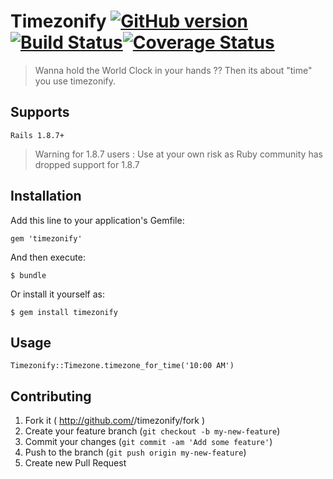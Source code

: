 # Timezonify    [![GitHub version](https://badge.fury.io/gh/gemathon-warriors%2Fzonify.png)](http://badge.fury.io/gh/gemathon-warriors%2Fzonify)[![Build Status](https://travis-ci.org/gemathon-warriors/zonify.png?branch=master)](https://travis-ci.org/gemathon-warriors/zonify)[![Coverage Status](https://coveralls.io/repos/gemathon-warriors/zonify/badge.png)](https://coveralls.io/r/gemathon-warriors/zonify)

> Wanna hold the World Clock in your hands ?? Then its about "time" you use timezonify.


## Supports

    Rails 1.8.7+

> Warning for 1.8.7 users : Use at your own risk as Ruby community has dropped support for 1.8.7

## Installation

Add this line to your application's Gemfile:

    gem 'timezonify'

And then execute:

    $ bundle

Or install it yourself as:

    $ gem install timezonify

## Usage

	Timezonify::Timezone.timezone_for_time('10:00 AM')

## Contributing

1. Fork it ( http://github.com/<my-github-username>/timezonify/fork )
2. Create your feature branch (`git checkout -b my-new-feature`)
3. Commit your changes (`git commit -am 'Add some feature'`)
4. Push to the branch (`git push origin my-new-feature`)
5. Create new Pull Request
